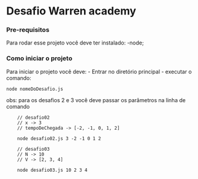 # Desafio Warren academy

### Pre-requisitos
Para rodar esse projeto você deve ter instalado:
    -node;

### Como iniciar o projeto

Para iniciar o projeto você deve:
    - Entrar no diretório principal
    - executar o comando:
  ```
  node nomeDoDesafio.js
```
obs: para os desafios 2 e 3 você deve passar os parâmetros na linha de comando

```
    // desafio02
    // x -> 3 
    // tempoDeChegada -> [-2, -1, 0, 1, 2]
    
    node desafio02.js 3 -2 -1 0 1 2

    // desafio03
    // N -> 10
    // V -> [2, 3, 4]

    node desafio03.js 10 2 3 4
```
